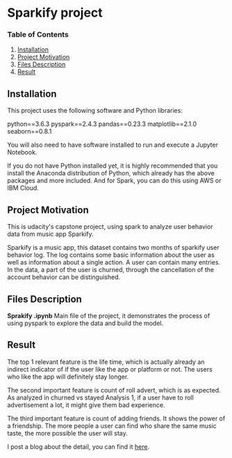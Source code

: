 # Sparkify project

### Table of Contents

1. [Installation](#installation)
2. [Project Motivation](#motivation)
3. [Files Description](#files)
4. [Result](#Result)

## Installation <a name="installation"></a>

This project uses the following software and Python libraries:

python==3.6.3 
pyspark==2.4.3 
pandas==0.23.3 
matplotlib==2.1.0
seaborn==0.8.1

You will also need to have software installed to run and execute a Jupyter Notebook.

If you do not have Python installed yet, it is highly recommended that you install the Anaconda distribution of Python, which already has the above packages and more included. And for Spark, you can do this using AWS or IBM Cloud.

## Project Motivation<a name="motivation"></a>

This is udacity's capstone project, using spark to analyze user behavior data from music app Sparkify.

Sparkify is a music app, this dataset contains two months of sparkify user behavior log. The log contains some basic information about the user as well as information about a single action. A user can contain many entries. In the data, a part of the user is churned, through the cancellation of the account behavior can be distinguished.

## Files Description<a name="files"></a>

**Sprakify .ipynb** Main file of the project, it demonstrates the process of using pyspark to explore the data and build the model.

## Result

The top 1 relevant feature is the life time, which is actually already an indirect indicator of if the user like the app or platform or not. The users who like the app will definitely stay longer. 

The second important feature is count of roll advert, which is as expected. As analyzed in churned vs stayed Analysis 1, if a user have to roll advertisement a lot, it might give them bad experience. 

The third important feature is count of adding friends. It shows the power of a friendship. The more people a user can find who share the same music taste, the more possible the user will stay.

I post a blog about the detail, you can find it [here]().